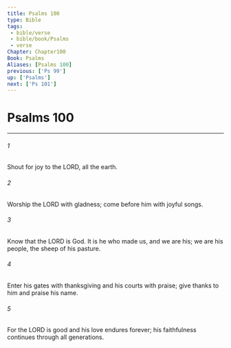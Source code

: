 ```yaml
---
title: Psalms 100
type: Bible
tags:
 - bible/verse
 - bible/book/Psalms
 - verse
Chapter: Chapter100
Book: Psalms
Aliases: [Psalms 100]
previous: ['Ps 99']
up: ['Psalms']
next: ['Ps 101']
---
```

# Psalms 100

***


###### 1 
Shout for joy to the LORD, all the earth. 

###### 2 
Worship the LORD with gladness; come before him with joyful songs. 

###### 3 
Know that the LORD is God. It is he who made us, and we are his; we are his people, the sheep of his pasture. 

###### 4 
Enter his gates with thanksgiving and his courts with praise; give thanks to him and praise his name. 

###### 5 
For the LORD is good and his love endures forever; his faithfulness continues through all generations. 
